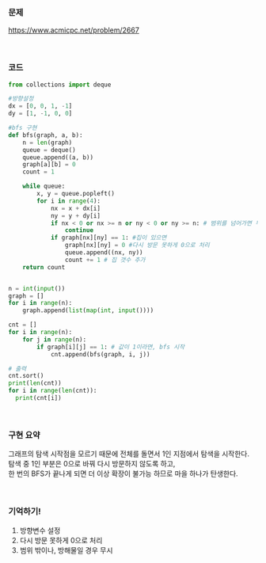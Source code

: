 ### 문제

https://www.acmicpc.net/problem/2667

<br>


### 코드

```python
from collections import deque

#방향설정
dx = [0, 0, 1, -1]
dy = [1, -1, 0, 0]

#bfs 구현
def bfs(graph, a, b):
    n = len(graph)
    queue = deque()
    queue.append((a, b))
    graph[a][b] = 0
    count = 1

    while queue:
        x, y = queue.popleft()
        for i in range(4):
            nx = x + dx[i]
            ny = y + dy[i]
            if nx < 0 or nx >= n or ny < 0 or ny >= n: # 범위를 넘어가면 무시
                continue
            if graph[nx][ny] == 1: #집이 있으면
                graph[nx][ny] = 0 #다시 방문 못하게 0으로 처리
                queue.append((nx, ny)) 
                count += 1 # 집 갯수 추가
    return count


n = int(input())
graph = []
for i in range(n):
    graph.append(list(map(int, input())))

cnt = []
for i in range(n):
    for j in range(n):
        if graph[i][j] == 1: # 값이 1이라면, bfs 시작
            cnt.append(bfs(graph, i, j))

# 출력
cnt.sort()
print(len(cnt))
for i in range(len(cnt)):
  print(cnt[i])

```


<br>

### 구현 요약
그래프의 탐색 시작점을 모르기 때문에 전체를 돌면서 1인 지점에서 탐색을 시작한다.  
탐색 중 1인 부분은 0으로 바꿔 다시 방문하지 않도록 하고,   
한 번의 BFS가 끝나게 되면 더 이상 확장이 불가능 하므로 마을 하나가 탄생한다.  

<br>

### 기억하기!
1. 방향변수 설정
2. 다시 방문 못하게 0으로 처리
3. 범위 밖이나, 방해물일 경우 무시





